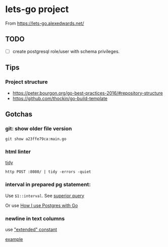 # lets-go project

From https://lets-go.alexedwards.net/

## TODO

- [ ] create postgresql role/user with schema privileges.

## Tips

### Project structure

- https://peter.bourgon.org/go-best-practices-2016/#repository-structure
- https://github.com/thockin/go-build-template

## Gotchas

### git: show older file version

`git show a23ffe79ca:main.go`

### html linter

[tidy](https://www.html-tidy.org/)

`http POST :8080/ | tidy -errors -quiet`

### interval in prepared pg statement:

Use `$1::interval`. See [superior query](https://dba.stackexchange.com/questions/208580/passing-value-of-datatype-interval-in-parametrized-query)

Or use [How I use Postgres with Go](https://jbrandhorst.com/post/postgres/)

### newline in text columns

use ["extended" constant](https://www.postgresql.org/docs/current/sql-syntax-lexical.html#SQL-SYNTAX-STRINGS-ESCAPE)

[example](https://jetrockets.pro/blog/p4awh4eomn-how-to-add-a-line-break-to-postgresql)
